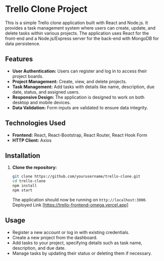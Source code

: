
# Trello Clone Project

This is a simple Trello clone application built with React and Node.js. It provides a task management system where users can create, update, and delete tasks within various projects. The application uses React for the front-end and a Node.js/Express server for the back-end with MongoDB for data persistence.

## Features

- **User Authentication:** Users can register and log in to access their project boards.
- **Project Management:** Create, view, and delete projects.
- **Task Management:** Add tasks with details like name, description, due date, status, and assigned users.
- **Responsive Design:** The application is designed to work on both desktop and mobile devices.
- **Data Validation:** Form inputs are validated to ensure data integrity.

## Technologies Used

- **Frontend:** React, React-Bootstrap, React Router, React Hook Form
- **HTTP Client:** Axios

## Installation

1. **Clone the repository:**

   ```bash
   git clone https://github.com/yourusername/trello-clone.git
   cd trello-clone
   npm install
   npm start
   ```
   The application should now be running on `http://localhost:3000`.
   Deployed Link [https://trello-frontend-omega.vercel.app]

## Usage

- Register a new account or log in with existing credentials.
- Create a new project from the dashboard.
- Add tasks to your project, specifying details such as task name, description, and due date.
- Manage tasks by updating their status or deleting them if necessary.

